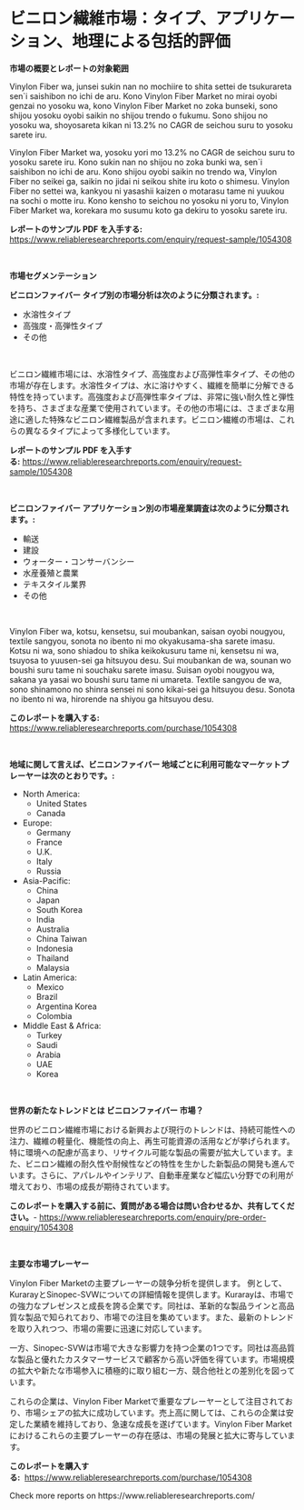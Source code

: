<p><h1>ビニロン繊維市場：タイプ、アプリケーション、地理による包括的評価</h1></p><p><strong>市場の概要とレポートの対象範囲</strong></p>
<p><p>Vinylon Fiber wa, junsei sukin nan no mochiire to shita settei de tsukurareta sen`i saishibon no ichi de aru. Kono Vinylon Fiber Market no mirai oyobi genzai no yosoku wa, kono Vinylon Fiber Market no zoka bunseki, sono shijou yosoku oyobi saikin no shijou trendo o fukumu. Sono shijou no yosoku wa, shoyosareta kikan ni 13.2% no CAGR de seichou suru to yosoku sarete iru.</p><p>Vinylon Fiber Market wa, yosoku yori mo 13.2% no CAGR de seichou suru to yosoku sarete iru. Kono sukin nan no shijou no zoka bunki wa, sen`i saishibon no ichi de aru. Kono shijou oyobi saikin no trendo wa, Vinylon Fiber no seikei ga, saikin no jidai ni seikou shite iru koto o shimesu. Vinylon Fiber no settei wa, kankyou ni yasashii kaizen o motarasu tame ni yuukou na sochi o motte iru. Kono kensho to seichou no yosoku ni yoru to, Vinylon Fiber Market wa, korekara mo susumu koto ga dekiru to yosoku sarete iru.</p></p>
<p><strong>レポートのサンプル PDF を入手する:</strong> <a href="https://www.reliableresearchreports.com/enquiry/request-sample/1054308">https://www.reliableresearchreports.com/enquiry/request-sample/1054308</a></p>
<p>&nbsp;</p>
<p><strong>市場セグメンテーション</strong></p>
<p><strong>ビニロンファイバー タイプ別の市場分析は次のように分類されます。:</strong></p>
<p><ul><li>水溶性タイプ</li><li>高強度・高弾性タイプ</li><li>その他</li></ul></p>
<p>&nbsp;</p>
<p><p>ビニロン繊維市場には、水溶性タイプ、高強度および高弾性率タイプ、その他の市場が存在します。水溶性タイプは、水に溶けやすく、繊維を簡単に分解できる特性を持っています。高強度および高弾性率タイプは、非常に強い耐久性と弾性を持ち、さまざまな産業で使用されています。その他の市場には、さまざまな用途に適した特殊なビニロン繊維製品が含まれます。ビニロン繊維の市場は、これらの異なるタイプによって多様化しています。</p></p>
<p><strong>レポートのサンプル PDF を入手する:</strong>&nbsp;<a href="https://www.reliableresearchreports.com/enquiry/request-sample/1054308">https://www.reliableresearchreports.com/enquiry/request-sample/1054308</a></p>
<p>&nbsp;</p>
<p><strong> ビニロンファイバー アプリケーション別の市場産業調査は次のように分類されます。:</strong></p>
<p><ul><li>輸送</li><li>建設</li><li>ウォーター・コンサーバンシー</li><li>水産養殖と農業</li><li>テキスタイル業界</li><li>その他</li></ul></p>
<p>&nbsp;</p>
<p><p>Vinylon Fiber wa, kotsu, kensetsu, sui moubankan, saisan oyobi nougyou, textile sangyou, sonota no ibento ni mo okyakusama-sha sarete imasu. Kotsu ni wa, sono shiadou to shika keikokusuru tame ni, kensetsu ni wa, tsuyosa to yuusen-sei ga hitsuyou desu. Sui moubankan de wa, sounan wo boushi suru tame ni souchaku sarete imasu. Suisan oyobi nougyou wa, sakana ya yasai wo boushi suru tame ni umareta. Textile sangyou de wa, sono shinamono no shinra sensei ni sono kikai-sei ga hitsuyou desu. Sonota no ibento ni wa, hirorende na shiyou ga hitsuyou desu.</p></p>
<p><strong>このレポートを購入する:</strong>&nbsp; <a href="https://www.reliableresearchreports.com/purchase/1054308">https://www.reliableresearchreports.com/purchase/1054308</a></p>
<p>&nbsp;</p>
<p><strong>地域に関して言えば、ビニロンファイバー 地域ごとに利用可能なマーケットプレーヤーは次のとおりです。:</strong></p>
<p><ul>
    <li>
        North America:
        <ul>
            <li>United States</li>
            <li>Canada</li>
        </ul>
    </li>
    <li>
        Europe:
        <ul>
            <li>Germany</li>
            <li>France</li>
            <li>U.K.</li>
            <li>Italy</li>
            <li>Russia</li>
        </ul>
    </li>
    <li>
        Asia-Pacific:
        <ul>
            <li>China</li>
            <li>Japan</li>
            <li>South Korea</li>
            <li>India</li>
            <li>Australia</li>
            <li>China Taiwan</li>
            <li>Indonesia</li>
            <li>Thailand</li>
            <li>Malaysia</li>
        </ul>
    </li>
    <li>
        Latin America:
        <ul>
            <li>Mexico</li>
            <li>Brazil</li>
            <li>Argentina Korea</li>
            <li>Colombia</li>
        </ul>
    </li>
    <li>
        Middle East & Africa:
        <ul>
            <li>Turkey</li>
            <li>Saudi</li>
            <li>Arabia</li>
            <li>UAE</li>
            <li>Korea</li>
        </ul>
    </li>
    </ul></p>
<p>&nbsp;</p>
<p><strong>世界の新たなトレンドとは ビニロンファイバー 市場？</strong></p>
<p><p>世界のビニロン繊維市場における新興および現行のトレンドは、持続可能性への注力、繊維の軽量化、機能性の向上、再生可能資源の活用などが挙げられます。特に環境への配慮が高まり、リサイクル可能な製品の需要が拡大しています。また、ビニロン繊維の耐久性や耐候性などの特性を生かした新製品の開発も進んでいます。さらに、アパレルやインテリア、自動車産業など幅広い分野での利用が増えており、市場の成長が期待されています。</p></p>
<p><strong>このレポートを購入する前に、質問がある場合は問い合わせるか、共有してください。</strong>- <a href="https://www.reliableresearchreports.com/enquiry/pre-order-enquiry/1054308">https://www.reliableresearchreports.com/enquiry/pre-order-enquiry/1054308</a></p>
<p>&nbsp;</p>
<p><strong>主要な市場プレーヤー</strong></p>
<p><p>Vinylon Fiber Marketの主要プレーヤーの競争分析を提供します。 例として、KurarayとSinopec-SVWについての詳細情報を提供します。Kurarayは、市場での強力なプレゼンスと成長を誇る企業です。同社は、革新的な製品ラインと高品質な製品で知られており、市場での注目を集めています。また、最新のトレンドを取り入れつつ、市場の需要に迅速に対応しています。</p><p>一方、Sinopec-SVWは市場で大きな影響力を持つ企業の1つです。同社は高品質な製品と優れたカスタマーサービスで顧客から高い評価を得ています。市場規模の拡大や新たな市場参入に積極的に取り組む一方、競合他社との差別化を図っています。</p><p>これらの企業は、Vinylon Fiber Marketで重要なプレーヤーとして注目されており、市場シェアの拡大に成功しています。売上高に関しては、これらの企業は安定した業績を維持しており、急速な成長を遂げています。Vinylon Fiber Marketにおけるこれらの主要プレーヤーの存在感は、市場の発展と拡大に寄与しています。</p></p>
<p><strong>このレポートを購入する:</strong>&nbsp;&nbsp;<a href="https://www.reliableresearchreports.com/purchase/1054308">https://www.reliableresearchreports.com/purchase/1054308</a></p>
<p>Check more reports on https://www.reliableresearchreports.com/</p>